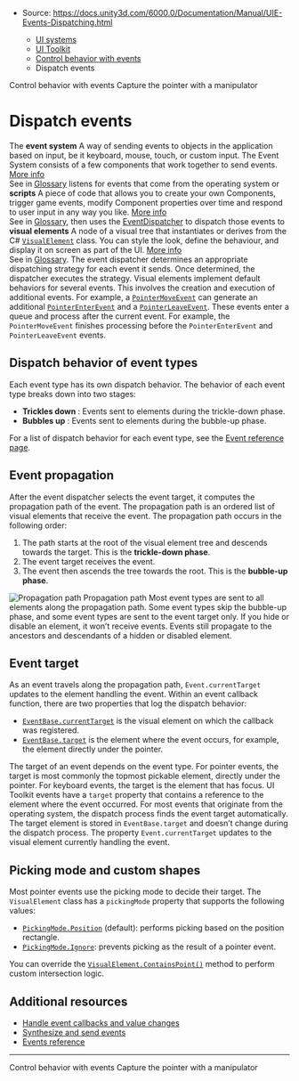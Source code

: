 * Source: https://docs.unity3d.com/6000.0/Documentation/Manual/UIE-Events-Dispatching.html

  * [UI systems](https://docs.unity3d.com/6000.0/Documentation/Manual/UIToolkits.html)
  * [UI Toolkit](https://docs.unity3d.com/6000.0/Documentation/Manual/UIElements.html)
  * [Control behavior with events](https://docs.unity3d.com/6000.0/Documentation/Manual/UIE-Events.html)
  * Dispatch events


[](https://docs.unity3d.com/6000.0/Documentation/Manual/UIE-Events.html)
Control behavior with events
[](https://docs.unity3d.com/6000.0/Documentation/Manual/UIE-capture-the-pointer.html)
Capture the pointer with a manipulator
# Dispatch events
The **event system** A way of sending events to objects in the application based on input, be it keyboard, mouse, touch, or custom input. The Event System consists of a few components that work together to send events. [More info](https://docs.unity3d.com/6000.0/Documentation/Manual/UIE-Runtime-Event-System.html)  
See in [Glossary](https://docs.unity3d.com/6000.0/Documentation/Manual/Glossary.html#EventSystem) listens for events that come from the operating system or **scripts** A piece of code that allows you to create your own Components, trigger game events, modify Component properties over time and respond to user input in any way you like. [More info](https://docs.unity3d.com/6000.0/Documentation/Manual/creating-scripts.html)  
See in [Glossary](https://docs.unity3d.com/6000.0/Documentation/Manual/Glossary.html#Scripts), then uses the [EventDispatcher](https://docs.unity3d.com/6000.0/Documentation/ScriptReference/UIElements.EventDispatcher.html) to dispatch those events to **visual elements** A node of a visual tree that instantiates or derives from the C# [`VisualElement`](https://docs.unity3d.com/6000.0/Documentation/ScriptReference/UIElements.VisualElement.html) class. You can style the look, define the behaviour, and display it on screen as part of the UI. [More info](https://docs.unity3d.com/6000.0/Documentation/Manual/UIE-VisualTree.html)  
See in [Glossary](https://docs.unity3d.com/6000.0/Documentation/Manual/Glossary.html#Visualelement). The event dispatcher determines an appropriate dispatching strategy for each event it sends. Once determined, the dispatcher executes the strategy.
Visual elements implement default behaviors for several events. This involves the creation and execution of additional events. For example, a [`PointerMoveEvent`](https://docs.unity3d.com/6000.0/Documentation/ScriptReference/UIElements.PointerMoveEvent.html) can generate an additional [`PointerEnterEvent`](https://docs.unity3d.com/6000.0/Documentation/ScriptReference/UIElements.PointerEnterEvent.html) and a [`PointerLeaveEvent`](https://docs.unity3d.com/6000.0/Documentation/ScriptReference/UIElements.PointerLeaveEvent.html). These events enter a queue and process after the current event. For example, the `PointerMoveEvent` finishes processing before the `PointerEnterEvent` and `PointerLeaveEvent` events.
## Dispatch behavior of event types
Each event type has its own dispatch behavior. The behavior of each event type breaks down into two stages:
  * **Trickles down** : Events sent to elements during the trickle-down phase.
  * **Bubbles up** : Events sent to elements during the bubble-up phase.


For a list of dispatch behavior for each event type, see the [Event reference page](https://docs.unity3d.com/6000.0/Documentation/Manual/UIE-Events-Reference.html).
## Event propagation
After the event dispatcher selects the event target, it computes the propagation path of the event. The propagation path is an ordered list of visual elements that receive the event. The propagation path occurs in the following order:
  1. The path starts at the root of the visual element tree and descends towards the target. This is the **trickle-down phase**.
  2. The event target receives the event.
  3. The event then ascends the tree towards the root. This is the **bubble-up phase**.

![Propagation path](https://docs.unity3d.com/6000.0/Documentation/uploads/Main/UIElementsEvents.png) Propagation path
Most event types are sent to all elements along the propagation path. Some event types skip the bubble-up phase, and some event types are sent to the event target only.
If you hide or disable an element, it won’t receive events. Events still propagate to the ancestors and descendants of a hidden or disabled element.
## Event target
As an event travels along the propagation path, `Event.currentTarget` updates to the element handling the event. Within an event callback function, there are two properties that log the dispatch behavior:
  * [`EventBase.currentTarget`](https://docs.unity3d.com/6000.0/Documentation/ScriptReference/UIElements.EventBase-currentTarget.html) is the visual element on which the callback was registered.
  * [`EventBase.target`](https://docs.unity3d.com/6000.0/Documentation/ScriptReference/UIElements.EventBase-target.html) is the element where the event occurs, for example, the element directly under the pointer.


The target of an event depends on the event type. For pointer events, the target is most commonly the topmost pickable element, directly under the pointer. For keyboard events, the target is the element that has focus.
UI Toolkit events have a `target` property that contains a reference to the element where the event occurred. For most events that originate from the operating system, the dispatch process finds the event target automatically.
The target element is stored in `EventBase.target` and doesn’t change during the dispatch process. The property `Event.currentTarget` updates to the visual element currently handling the event.
## Picking mode and custom shapes
Most pointer events use the picking mode to decide their target. The `VisualElement` class has a `pickingMode` property that supports the following values:
  * [`PickingMode.Position`](https://docs.unity3d.com/6000.0/Documentation/ScriptReference/UIElements.PickingMode.Position.html) (default): performs picking based on the position rectangle.
  * [`PickingMode.Ignore`](https://docs.unity3d.com/6000.0/Documentation/ScriptReference/UIElements.PickingMode.Ignore.html): prevents picking as the result of a pointer event.


You can override the [`VisualElement.ContainsPoint()`](https://docs.unity3d.com/6000.0/Documentation/ScriptReference/UIElements.VisualElement.ContainsPoint.html) method to perform custom intersection logic.
## Additional resources
  * [Handle event callbacks and value changes](https://docs.unity3d.com/6000.0/Documentation/Manual/UIE-Events-Handling.html)
  * [Synthesize and send events](https://docs.unity3d.com/6000.0/Documentation/Manual/UIE-Events-Synthesizing.html)
  * [Events reference](https://docs.unity3d.com/6000.0/Documentation/Manual/UIE-Events-Reference.html)


* * *
[](https://docs.unity3d.com/6000.0/Documentation/Manual/UIE-Events.html)
Control behavior with events
[](https://docs.unity3d.com/6000.0/Documentation/Manual/UIE-capture-the-pointer.html)
Capture the pointer with a manipulator
